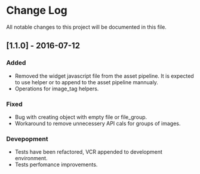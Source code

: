 # Change Log
All notable changes to this project will be documented in this file.

## [1.1.0] - 2016-07-12
### Added
- Removed the widget javascript file from the asset pipeline. It is expected to use helper or to append to the asset pipeline mannualy.
- Operations for image_tag helpers.

### Fixed
- Bug with creating object with empty file or file_group.
- Workaround to remove unnecessery API cals for groups of images.

### Devepopment
- Tests have been refactored, VCR appended to development environment.
- Tests perfomance improvements.
